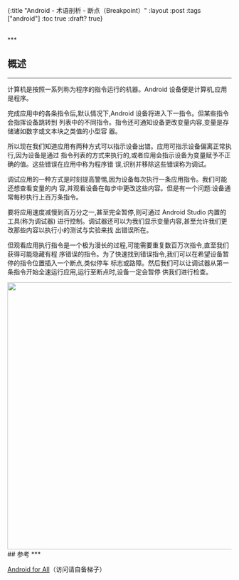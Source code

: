 {:title "Android - 术语剖析 - 断点（Breakpoint）"
 :layout :post
 :tags  ["android"]
 :toc true
 :draft? true}

<br>
***
<br>

## 概述
***

计算机是按照一系列称为程序的指令运行的机器。Android 设备便是计算机,应用是程序。

完成应用中的各条指令后,默认情况下,Android 设备将进入下一指令。但某些指令会指挥设备跳转到
列表中的不同指令。指令还可通知设备更改变量内容,变量是存储诸如数字或文本块之类值的小型容
器。

所以现在我们知道应用有两种方式可以指示设备出错。应用可指示设备偏离正常执行,因为设备是通过
指令列表的方式来执行的,或者应用会指示设备为变量赋予不正确的值。这些错误在应用中称为程序错
误,识别并移除这些错误称为调试。

调试应用的一种方式是时刻提高警惕,因为设备每次执行一条应用指令。我们可能还想查看变量的内
容,并观看设备在每步中更改这些内容。但是有一个问题:设备通常每秒执行上百万条指令。

要将应用速度减慢到百万分之一,甚至完全暂停,则可通过 Android Studio 内置的工具(称为调试器)
进行控制。调试器还可以为我们显示变量内容,甚至允许我们更改那些内容以执行小的测试与实验来找
出错误所在。

但观看应用执行指令是一个极为漫长的过程,可能需要重复数百万次指令,直至我们获得可能隐藏有程
序错误的指令。为了快速找到错误指令,我们可以在希望设备暂停的指令位置插入一个断点,类似停车
标志或路障。然后我们可以让调试器从第一条指令开始全速运行应用,运行至断点时,设备一定会暂停
供我们进行检查。

<img src="http://oem503hzx.bkt.clouddn.com/Android-for-All-Black-Box.png" width="600"/>

<br>
## 参考
***

[Android for All](https://developers.google.com/android/for-all/vocab-words/)（访问请自备梯子）
